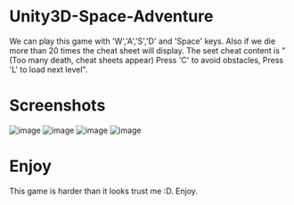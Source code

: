 # Unity3D-Space-Adventure
 
We can play this game with 'W','A','S','D' and 'Space' keys. Also if we die more than 20 times the cheat sheet will display. The seet cheat content is "(Too many death, cheat sheets appear) Press 'C' to avoid obstacles, Press 'L' to load next level".

# Screenshots
![image](https://user-images.githubusercontent.com/45359225/182204962-dbe42319-5b44-4e84-88b8-58316f5bee10.png)
![image](https://user-images.githubusercontent.com/45359225/182205200-66cbbb95-006b-4245-a327-2516bc51974c.png)
![image](https://user-images.githubusercontent.com/45359225/182205324-d8ba72ed-11ba-4d40-8f82-069e57fb5a90.png)
![image](https://user-images.githubusercontent.com/45359225/182205460-8e1cce9a-5ff8-431b-8030-ed1667cc3474.png)

# Enjoy
This game is harder than it looks trust me :D. Enjoy.
